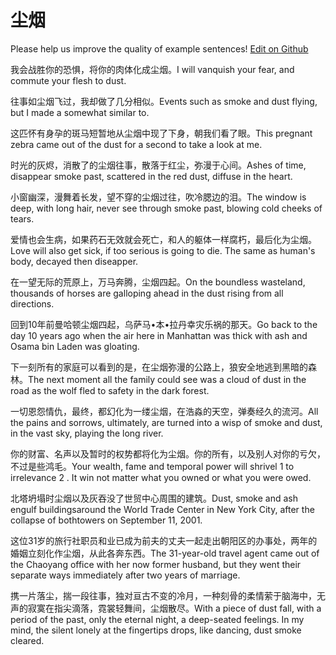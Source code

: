 # 尘烟

Please help us improve the quality of example sentences! [Edit on Github](https://github.com/jiyushe/jiyu-example-sentence-source/blob/main/chinese/chenyan.md)

<p><span class="chinese">我会战胜你的恐惧，将你的肉体化成尘烟。</span><span class="english">I will vanquish your fear, and commute your flesh to dust.</span></p>

<p><span class="chinese">往事如尘烟飞过，我却做了几分相似。</span><span class="english">Events such as smoke and dust flying, but I made a somewhat similar to.</span></p>

<p><span class="chinese">这匹怀有身孕的斑马短暂地从尘烟中现了下身，朝我们看了眼。</span><span class="english">This pregnant zebra came out of the dust for a second to take a look at me.</span></p>

<p><span class="chinese">时光的灰烬，消散了的尘烟往事，散落于红尘，弥漫于心间。</span><span class="english">Ashes of time, disappear smoke past, scattered in the red dust, diffuse in the heart.</span></p>

<p><span class="chinese">小窗幽深，漫舞着长发，望不穿的尘烟过往，吹冷腮边的泪。</span><span class="english">The window is deep, with long hair, never see through smoke past, blowing cold cheeks of tears.</span></p>

<p><span class="chinese">爱情也会生病，如果药石无效就会死亡，和人的躯体一样腐朽，最后化为尘烟。</span><span class="english">Love will also get sick, if too serious is going to die. The same as human's body, decayed then diseapper.</span></p>

<p><span class="chinese">在一望无际的荒原上，万马奔腾，尘烟四起。</span><span class="english">On the boundless wasteland, thousands of horses are galloping ahead in the dust rising from all directions.</span></p>

<p><span class="chinese">回到10年前曼哈顿尘烟四起，乌萨马•本•拉丹幸灾乐祸的那天。</span><span class="english">Go back to the day 10 years ago when the air here in Manhattan was thick with ash and Osama bin Laden was gloating.</span></p>

<p><span class="chinese">下一刻所有的家庭可以看到的是，在尘烟弥漫的公路上，狼安全地逃到黑暗的森林。</span><span class="english">The next moment all the family could see was a cloud of dust in the road as the wolf fled to safety in the dark forest.</span></p>

<p><span class="chinese">一切恩怨情仇，最终，都幻化为一缕尘烟，在浩淼的天空，弹奏经久的流河。</span><span class="english">All the pains and sorrows, ultimately, are turned into a wisp of smoke and dust, in the vast sky, playing the long river.</span></p>

<p><span class="chinese">你的财富、名声以及暂时的权势都将化为尘烟。你的所有，以及别人对你的亏欠，不过是些鸿毛。</span><span class="english">Your wealth, fame and temporal power will shrivel 1 to irrelevance 2 . It win not matter what you owned or what you were owed.</span></p>

<p><span class="chinese">北塔坍塌时尘烟以及灰吞没了世贸中心周围的建筑。</span><span class="english">Dust, smoke and ash engulf buildingsaround the World Trade Center in New York City, after the collapse of bothtowers on September 11, 2001.</span></p>

<p><span class="chinese">这位31岁的旅行社职员和业已成为前夫的丈夫一起走出朝阳区的办事处，两年的婚姻立刻化作尘烟，从此各奔东西。</span><span class="english">The 31-year-old travel agent came out of the Chaoyang office with her now former husband, but they went their separate ways immediately after two years of marriage.</span></p>

<p><span class="chinese">携一片落尘，揣一段往事，独对亘古不变的冷月，一种刻骨的柔情萦于脑海中，无声的寂寞在指尖滴落，霓裳轻舞间，尘烟散尽。</span><span class="english">With a piece of dust fall, with a period of the past, only the eternal night, a deep-seated feelings. In my mind, the silent lonely at the fingertips drops, like dancing, dust smoke cleared.</span></p>


